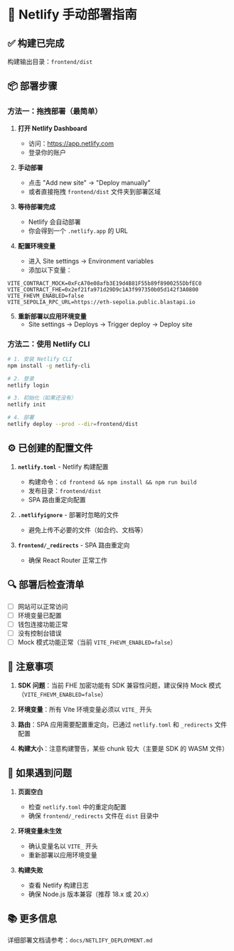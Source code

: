 # 🚀 Netlify 手动部署指南

## ✅ 构建已完成

构建输出目录：`frontend/dist`

## 📦 部署步骤

### 方法一：拖拽部署（最简单）

1. **打开 Netlify Dashboard**
   - 访问：https://app.netlify.com
   - 登录你的账户

2. **手动部署**
   - 点击 "Add new site" → "Deploy manually"
   - 或者直接拖拽 `frontend/dist` 文件夹到部署区域

3. **等待部署完成**
   - Netlify 会自动部署
   - 你会得到一个 `.netlify.app` 的 URL

4. **配置环境变量**
   - 进入 Site settings → Environment variables
   - 添加以下变量：

```
VITE_CONTRACT_MOCK=0xFcA70e08afb3E19d4B81F55b89f8900255DbfEC0
VITE_CONTRACT_FHE=0x2ef21fa971d29D9c1A3f997350b05d142f3A0800
VITE_FHEVM_ENABLED=false
VITE_SEPOLIA_RPC_URL=https://eth-sepolia.public.blastapi.io
```

5. **重新部署以应用环境变量**
   - Site settings → Deploys → Trigger deploy → Deploy site

### 方法二：使用 Netlify CLI

```bash
# 1. 安装 Netlify CLI
npm install -g netlify-cli

# 2. 登录
netlify login

# 3. 初始化（如果还没有）
netlify init

# 4. 部署
netlify deploy --prod --dir=frontend/dist
```

## ⚙️ 已创建的配置文件

1. **`netlify.toml`** - Netlify 构建配置
   - 构建命令：`cd frontend && npm install && npm run build`
   - 发布目录：`frontend/dist`
   - SPA 路由重定向配置

2. **`.netlifyignore`** - 部署时忽略的文件
   - 避免上传不必要的文件（如合约、文档等）

3. **`frontend/_redirects`** - SPA 路由重定向
   - 确保 React Router 正常工作

## 🔍 部署后检查清单

- [ ] 网站可以正常访问
- [ ] 环境变量已配置
- [ ] 钱包连接功能正常
- [ ] 没有控制台错误
- [ ] Mock 模式功能正常（当前 `VITE_FHEVM_ENABLED=false`）

## 📝 注意事项

1. **SDK 问题**：当前 FHE 加密功能有 SDK 兼容性问题，建议保持 Mock 模式（`VITE_FHEVM_ENABLED=false`）

2. **环境变量**：所有 Vite 环境变量必须以 `VITE_` 开头

3. **路由**：SPA 应用需要配置重定向，已通过 `netlify.toml` 和 `_redirects` 文件配置

4. **构建大小**：注意构建警告，某些 chunk 较大（主要是 SDK 的 WASM 文件）

## 🐛 如果遇到问题

1. **页面空白**
   - 检查 `netlify.toml` 中的重定向配置
   - 确保 `frontend/_redirects` 文件在 `dist` 目录中

2. **环境变量未生效**
   - 确认变量名以 `VITE_` 开头
   - 重新部署以应用环境变量

3. **构建失败**
   - 查看 Netlify 构建日志
   - 确保 Node.js 版本兼容（推荐 18.x 或 20.x）

## 📚 更多信息

详细部署文档请参考：`docs/NETLIFY_DEPLOYMENT.md`

